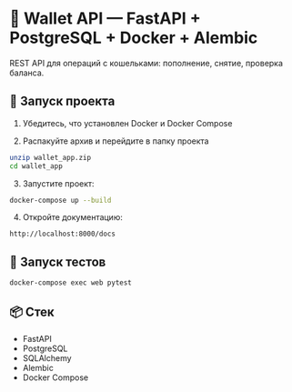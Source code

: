 # 💼 Wallet API — FastAPI + PostgreSQL + Docker + Alembic

REST API для операций с кошельками: пополнение, снятие, проверка баланса.

## 🚀 Запуск проекта

1. Убедитесь, что установлен Docker и Docker Compose

2. Распакуйте архив и перейдите в папку проекта

```bash
unzip wallet_app.zip
cd wallet_app
```

3. Запустите проект:

```bash
docker-compose up --build
```

4. Откройте документацию:

```
http://localhost:8000/docs
```

## 🧪 Запуск тестов

```bash
docker-compose exec web pytest
```

## 📦 Стек

- FastAPI
- PostgreSQL
- SQLAlchemy
- Alembic
- Docker Compose

